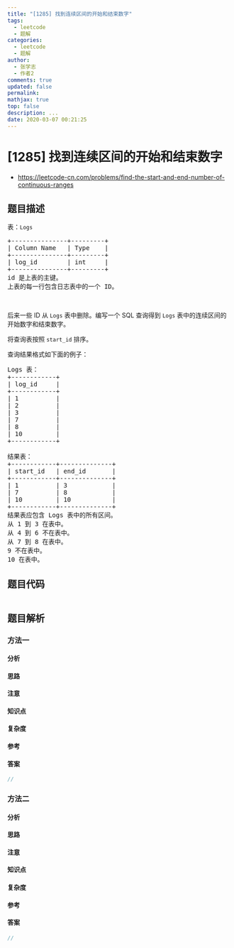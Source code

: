 ```yaml
---
title: "[1285] 找到连续区间的开始和结束数字"
tags:
  - leetcode
  - 题解
categories:
  - leetcode
  - 题解
author:
  - 张学志
  - 作者2
comments: true
updated: false
permalink:
mathjax: true
top: false
description: ...
date: 2020-03-07 00:21:25
---
```



# [1285] 找到连续区间的开始和结束数字
* https://leetcode-cn.com/problems/find-the-start-and-end-number-of-continuous-ranges


## 题目描述

<p>表：<code>Logs</code></p>

<pre>
+---------------+---------+
| Column Name   | Type    |
+---------------+---------+
| log_id        | int     |
+---------------+---------+
id 是上表的主键。
上表的每一行包含日志表中的一个 ID。
</pre>

<p>&nbsp;</p>

<p>后来一些 ID 从&nbsp;<code>Logs</code>&nbsp;表中删除。编写一个 SQL 查询得到&nbsp;<code>Logs</code>&nbsp;表中的连续区间的开始数字和结束数字。</p>

<p>将查询表按照 <code>start_id</code>&nbsp;排序。</p>

<p>查询结果格式如下面的例子：</p>

<pre>
Logs 表：
+------------+
| log_id     |
+------------+
| 1          |
| 2          |
| 3          |
| 7          |
| 8          |
| 10         |
+------------+

结果表：
+------------+--------------+
| start_id   | end_id       |
+------------+--------------+
| 1          | 3            |
| 7          | 8            |
| 10         | 10           |
+------------+--------------+
结果表应包含 Logs 表中的所有区间。
从 1 到 3 在表中。
从 4 到 6 不在表中。
从 7 到 8 在表中。
9 不在表中。
10 在表中。
</pre>



## 题目代码

```cpp
```


## 题目解析


### 方法一

#### 分析

#### 思路

#### 注意

#### 知识点

#### 复杂度

#### 参考

#### 答案

```cpp
//
```


### 方法二

#### 分析

#### 思路

#### 注意

#### 知识点

#### 复杂度

#### 参考

#### 答案

```cpp
//
```


